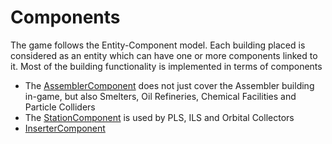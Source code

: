 # Components

The game follows the Entity-Component model. Each building placed is considered as an entity which can have one or more components linked to it. Most of the building functionality is implemented in terms of components

* The [AssemblerComponent](../../References/ROOT/AssemblerComponent.md) does not just cover the Assembler building in-game, but also Smelters, Oil Refineries, Chemical Facilities and Particle Colliders
* The [StationComponent](../../References/ROOT/StationComponent.md) is used by PLS, ILS and Orbital Collectors
* [InserterComponent](../../References/ROOT/InserterComponent.md)
